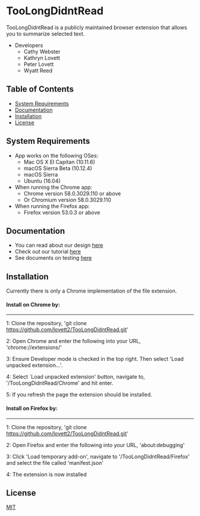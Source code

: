 # TooLongDidntRead
TooLongDidntRead is a publicly maintained browser extension that allows you to summarize selected text.
- Developers
    - Cathy Webster
    - Kathryn Lovett
    - Peter Lovett
    - Wyatt Reed

## Table of Contents
- [System Requirements](#system-requirements)
- [Documentation](#documentation)
- [Installation](#installation)
- [License](#license)

## System Requirements
- App works on the following OSes:
	- Mac OS X El Capitan (10.11.6)
	- macOS Sierra Beta (10.12.4)
	- macOS Sierra
	- Ubuntu (16.04)
- When running the Chrome app:
	- Chrome version 58.0.3029.110 or above
	- Or Chromium version 58.0.3029.110
- When running the Firefox app:
	- Firefox version 53.0.3 or above

## Documentation
- You can read about our design [here](github.com/lovett2/TooLongDidntRead/blob/master/Doc/design.md)
- Check out our tutorial [here](github.com/lovett2/TooLongDidntRead/blob/master/Doc/tutorial.md)
- See documents on testing [here](github.com/lovett2/TooLongDidntRead/blob/master/Doc/testing.md)

## Installation
Currently there is only a Chrome implementation of the file extension. 

#### Install on Chrome by:
--------------

1: Clone the repository, 'git clone https://github.com/lovett2/TooLongDidntRead.git'

2: Open Chrome and enter the following into your URL, 'chrome://extensions/'

3: Ensure Developer mode is checked in the top right. Then select 'Load unpacked extension...'.

4: Select `Load unpacked extension' button, navigate to, '/TooLongDidntRead/Chrome' and hit enter.

5: If you refresh the page the extension should be installed.

#### Install on Firefox by:
--------------

1: Clone the repository, 'git clone https://github.com/lovett2/TooLongDidntRead.git'

2: Open Firefox and enter the following into your URL, 'about:debugging'

3: Click 'Load temporary add-on', navigate to '/TooLongDidntRead/Firefox' and select the file called 'manifest.json'

4: The extension is now installed

## License

[MIT](LICENSE)
